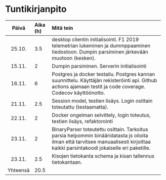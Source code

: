 # Tuntikirjanpito

| Päivä | Aika (h) | Mitä tein  |
| :----:|:-----| :-----|
| 25.10. | 3.5    | desktop clientin initialisointi. F1 2019 telemetrian lukeminen ja dummppaaminen tiedostoon. Dumpin parsiminen järkevään muotoon (kesken). |
| 15.11. | 2    | Dumpin parsiminen. Serverin initialisointi |
| 16.11. | 6    | Postgres ja docker testailu. Postgres kannan suunnittelu. Käyttäjän rekisteröinti api. Github actions ajamaan testit ja code coverage. Codecov käyttöönotto.  |
| 21.11. | 2.5    | Session model, testien lisäys. Login osittain toteutattu (testaamatta).  |
| 22.11. | 2    | Docker ongelman selvittely, login toteutus, testien lisäys, refaktorointi  |
| 23.11. | 2    | BinaryParser toteutettu osittain. Tarkoitus parsia helpommin binääridatasta js olioita ilman että tarvitsee manuaalisesti kirjoittaa kaikki parsintakoodi jokaiselle eri paketille.  |
| 23.11. | 2.5    | Kisojen tietokanta schema ja kisan tallennus tietokantaan.  |
| Yhteensä   | 20.5   | | 
